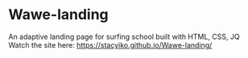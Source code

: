 # Wawe-landing
An adaptive landing page for surfing school  built with HTML, CSS, JQ
Watch the site here: https://stacyiko.github.io/Wawe-landing/
